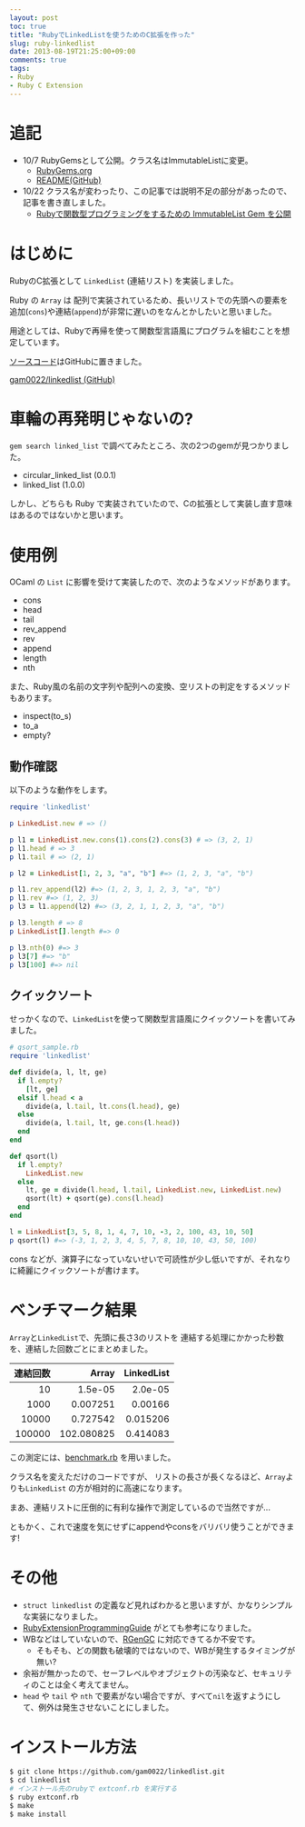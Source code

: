 ```yaml
---
layout: post
toc: true
title: "RubyでLinkedListを使うためのC拡張を作った"
slug: ruby-linkedlist
date: 2013-08-19T21:25:00+09:00
comments: true
tags:
- Ruby
- Ruby C Extension
---
```


# 追記

* 10/7 RubyGemsとして公開。クラス名はImmutableListに変更。
  * [RubyGems.org](https://rubygems.org/gems/immutable_list)
  * [README(GitHub)](https://github.com/gam0022/immutable_list/blob/master/README.md)
* 10/22 クラス名が変わったり、この記事では説明不足の部分があったので、記事を書き直しました。
  * [Rubyで関数型プログラミングをするための ImmutableList Gem を公開](/blog/2013/10/22/immutable-list-gem/)

# はじめに

RubyのC拡張として `LinkedList` (連結リスト) を実装しました。

Ruby の `Array` は 配列で実装されているため、長いリストでの先頭への要素を追加(`cons`)や連結(`append`)が非常に遅いのをなんとかしたいと思いました。

用途としては、Rubyで再帰を使って関数型言語風にプログラムを組むことを想定しています。

[ソースコード](https://github.com/gam0022/linkedlist/blob/master/linkedlist.c)はGitHubに置きました。

[gam0022/linkedlist (GitHub)](https://github.com/gam0022/linkedlist)

# 車輪の再発明じゃないの?

`gem search linked_list` で調べてみたところ、次の2つのgemが見つかりました。

* circular_linked_list (0.0.1)
* linked_list (1.0.0)

しかし、どちらも Ruby で実装されていたので、Cの拡張として実装し直す意味はあるのではないかと思います。

# 使用例

OCaml の `List` に影響を受けて実装したので、次のようなメソッドがあります。

* cons
* head
* tail
* rev_append
* rev
* append
* length
* nth

また、Ruby風の名前の文字列や配列への変換、空リストの判定をするメソッドもあります。

* inspect(to_s)
* to_a
* empty?

## 動作確認

以下のような動作をします。

```ruby
require 'linkedlist'

p LinkedList.new # => ()

p l1 = LinkedList.new.cons(1).cons(2).cons(3) # => (3, 2, 1)
p l1.head # => 3
p l1.tail # => (2, 1)

p l2 = LinkedList[1, 2, 3, "a", "b"] #=> (1, 2, 3, "a", "b")

p l1.rev_append(l2) #=> (1, 2, 3, 1, 2, 3, "a", "b")
p l1.rev #=> (1, 2, 3)
p l3 = l1.append(l2) #=> (3, 2, 1, 1, 2, 3, "a", "b")

p l3.length # => 8
p LinkedList[].length #=> 0

p l3.nth(0) #=> 3
p l3[7] #=> "b"
p l3[100] #=> nil
```

## クイックソート

せっかくなので、`LinkedList`を使って関数型言語風にクイックソートを書いてみました。

```ruby
# qsort_sample.rb
require 'linkedlist'

def divide(a, l, lt, ge)
  if l.empty?
    [lt, ge]
  elsif l.head < a
    divide(a, l.tail, lt.cons(l.head), ge)
  else
    divide(a, l.tail, lt, ge.cons(l.head))
  end
end

def qsort(l)
  if l.empty?
    LinkedList.new
  else
    lt, ge = divide(l.head, l.tail, LinkedList.new, LinkedList.new)
    qsort(lt) + qsort(ge).cons(l.head)
  end
end

l = LinkedList[3, 5, 8, 1, 4, 7, 10, -3, 2, 100, 43, 10, 50]
p qsort(l) #=> (-3, 1, 2, 3, 4, 5, 7, 8, 10, 10, 43, 50, 100)
```

cons などが、演算子になっていないせいで可読性が少し低いですが、それなりに綺麗にクイックソートが書けます。

# ベンチマーク結果

`Array`と`LinkedList`で、先頭に長さ3のリストを 連結する処理にかかった秒数を、連結した回数ごとにまとめました。

| 連結回数 | Array | LinkedList |
|------:|------:|-----------:|
| 10 | 1.5e-05 | 2.0e-05 |
| 1000 | 0.007251 | 0.00166 |
| 10000 | 0.727542 | 0.015206 |
| 100000 | 102.080825 | 0.414083 |

この測定には、[benchmark.rb](https://github.com/gam0022/linkedlist/blob/master/benchmark.rb) を用いました。

クラス名を変えただけのコードですが、
リストの長さが長くなるほど、`Array`よりも`LinkedList` の方が相対的に高速になります。

まあ、連結リストに圧倒的に有利な操作で測定しているので当然ですが...

ともかく、これで速度を気にせずにappendやconsをバリバリ使うことができます!

# その他

* `struct linkedlist` の定義など見ればわかると思いますが、かなりシンプルな実装になりました。
* [RubyExtensionProgrammingGuide](http://www.loveruby.net/w/RubyExtensionProgrammingGuide.html) がとても参考になりました。
* WBなどはしていないので、[RGenGC](http://www.atdot.net/~ko1/activities/RubyKaigi2013-ko1.pdf) に対応できてるか不安です。
  * そもそも、どの関数も破壊的ではないので、WBが発生するタイミングが無い?
* 余裕が無かったので、セーフレベルやオブジェクトの汚染など、セキュリティのことは全く考えてません。
* `head` や `tail` や `nth` で要素がない場合ですが、すべて`nil`を返すようにして、例外は発生させないことにしました。

# インストール方法

```bash
$ git clone https://github.com/gam0022/linkedlist.git
$ cd linkedlist
# インストール先のrubyで extconf.rb を実行する
$ ruby extconf.rb
$ make
$ make install
```
